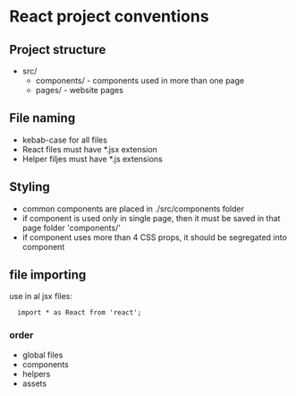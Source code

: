 # React project conventions

## Project structure
  * src/
    * components/ - components used in more than one page
    * pages/ - website pages

## File naming
  * kebab-case for all files
  * React files must have *.jsx extension
  * Helper filjes must have *.js extensions

## Styling
  * common components are placed in ./src/components folder
  * if component is used only in single page, then it must be saved in that page folder 'components/'
  * if component uses more than 4 CSS props, it should be segregated into component 

## file importing
  use in al jsx files:
```
  import * as React from 'react';
```
### order
  * global files
  * components
  * helpers
  * assets